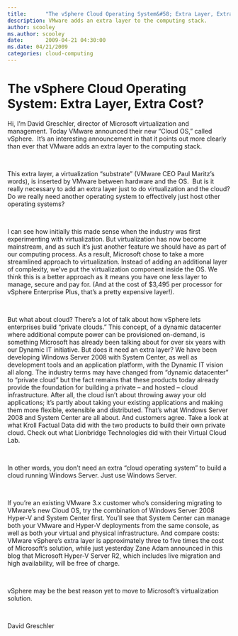 ```yaml
---
title:      "The vSphere Cloud Operating System&#58; Extra Layer, Extra Cost?"
description: VMware adds an extra layer to the computing stack.
author: scooley
ms.author: scooley
date:       2009-04-21 04:30:00
ms.date: 04/21/2009
categories: cloud-computing
---
```

# The vSphere Cloud Operating System: Extra Layer, Extra Cost?

Hi, I’m David Greschler, director of Microsoft virtualization and management. Today VMware announced their new “Cloud OS,” called vSphere.  It’s an interesting announcement in that it points out more clearly than ever that VMware adds an extra layer to the computing stack. 

 

This extra layer, a virtualization “substrate” (VMware CEO Paul Maritz’s words), is inserted by VMware between hardware and the OS.  But is it really necessary to add an extra layer just to do virtualization and the cloud? Do we really need another operating system to effectively just host other operating systems?

 

I can see how initially this made sense when the industry was first experimenting with virtualization. But virtualization has now become mainstream, and as such it’s just another feature we should have as part of our computing process. As a result, Microsoft chose to take a more streamlined approach to virtualization. Instead of adding an additional layer of complexity, we’ve put the virtualization component inside the OS. We think this is a better approach as it means you have one less layer to manage, secure and pay for. (And at the cost of $3,495 per processor for vSphere Enterprise Plus, that’s a pretty expensive layer!).

 

But what about cloud? There’s a lot of talk about how vSphere lets enterprises build “private clouds.” This concept, of a dynamic datacenter where additional compute power can be provisioned on-demand, is something Microsoft has already been talking about for over six years with our Dynamic IT initiative. But does it need an extra layer? We have been developing Windows Server 2008 with System Center, as well as development tools and an application platform, with the Dynamic IT vision all along. The industry terms may have changed from “dynamic datacenter” to “private cloud” but the fact remains that these products today already provide the foundation for building a private – and hosted – cloud infrastructure. After all, the cloud isn’t about throwing away your old applications; it’s partly about taking your existing applications and making them more flexible, extensible and distributed. That’s what Windows Server 2008 and System Center are all about. And customers agree. Take a look at what Kroll Factual Data did with the two products to build their own private cloud. Check out what Lionbridge Technologies did with their Virtual Cloud Lab. 

 

In other words, you don’t need an extra “cloud operating system” to build a cloud running Windows Server. Just use Windows Server.

 

If you’re an existing VMware 3.x customer who’s considering migrating to VMware’s new Cloud OS, try the combination of Windows Server 2008 Hyper-V and System Center first. You’ll see that System Center can manage both your VMware and Hyper-V deployments from the same console, as well as both your virtual and physical infrastructure. And compare costs: VMware vSphere’s extra layer is approximately three to five times the cost of Microsoft’s solution, while just yesterday Zane Adam announced in this blog that Microsoft Hyper-V Server R2, which includes live migration and high availability, will be free of charge.

 

vSphere may be the best reason yet to move to Microsoft’s virtualization solution.

 

David Greschler
